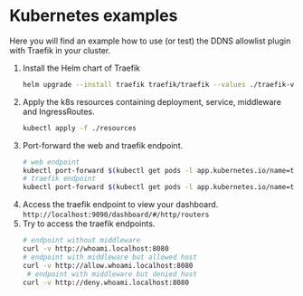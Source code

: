 # Kubernetes examples

Here you will find an example how to use (or test) the DDNS allowlist plugin with Traefik in your cluster.

1. Install the Helm chart of Traefik<br/>
   ```bash
   helm upgrade --install traefik traefik/traefik --values ./traefik-values.yml
   ```
2. Apply the k8s resources containing deployment, service, middleware and IngressRoutes.<br/>
   ```bash
   kubectl apply -f ./resources
   ```
3. Port-forward the web and traefik endpoint.<br/>
   ```bash
   # web endpoint
   kubectl port-forward $(kubectl get pods -l app.kubernetes.io/name=traefik -o jsonpath='{.items[0].metadata.name}') 8080:8000
   # traefik endpoint
   kubectl port-forward $(kubectl get pods -l app.kubernetes.io/name=traefik -o jsonpath='{.items[0].metadata.name}') 9090:9000
   ```
4. Access the traefik endpoint to view your dashboard.
   `http://localhost:9090/dashboard/#/http/routers`
5. Try to access the traefik endpoints.
   ```bash
   # endpoint without middleware
   curl -v http://whoami.localhost:8080
   # endpoint with middleware but allowed host
   curl -v http://allow.whoami.localhost:8080
    # endpoint with middleware but denied host
   curl -v http://deny.whoami.localhost:8080
   ```
